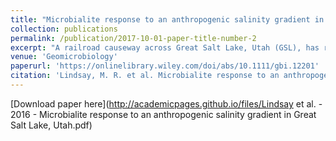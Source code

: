 ```yaml
---
title: "Microbialite response to an anthropogenic salinity gradient in Great Salt Lake, Utah"
collection: publications
permalink: /publication/2017-10-01-paper-title-number-2
excerpt: "A railroad causeway across Great Salt Lake, Utah (GSL), has restricted water flow since its construction in 1959, resulting in a more saline North Arm (NA; 24%–31% salinity) and a less saline South Arm (SA; 11%–14% salinity). Here, we characterized microbial carbonates collected from the SA and the NA to evaluate the effect of increased salin- ity on community composition and abundance and to determine whether the com- munities present in the NA are still actively precipitating carbonate or if they are remnant features from prior to causeway construction. SSU rRNA gene abundances associated with the NA microbialite were three orders of magnitude lower than those associated with the SA microbialite, indicating that the latter community is more pro- ductive. SSU rRNA gene sequencing and functional gene microarray analyses indi- cated that SA and NA microbialite communities are distinct. In particular, abundant sequences affiliated with photoautotrophic taxa including cyanobacteria and diatoms that may drive carbonate precipitation and thus still actively form microbialites were identified in the SA microbialite; sequences affiliated with photoautotrophic taxa were in low abundance in the NA microbialite. SA and NA microbialites comprise smooth prismatic aragonite crystals. However, the SA microbialite also contained micritic aragonite, which can be formed as a result of biological activity. Collectively, these observations suggest that NA microbialites are likely to be remnant features from prior to causeway construction and indicate a strong decrease in the ability of NA microbialite communities to actively precipitate carbonate minerals. Moreover, the results suggest a role for cyanobacteria and diatoms in carbonate precipitation and microbialite formation in the SA of GSL."
venue: 'Geomicrobiology'
paperurl: 'https://onlinelibrary.wiley.com/doi/abs/10.1111/gbi.12201'
citation: 'Lindsay, M. R. et al. Microbialite response to an anthropogenic salinity gradient in Great Salt Lake, Utah. Geobiology 15, 131–145 (2017) doi:10.1111/gbi.12201.'
---
```



[Download paper here](http://academicpages.github.io/files/Lindsay et al. - 2016 - Microbialite response to an anthropogenic salinity gradient in Great Salt Lake, Utah.pdf)

